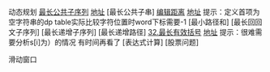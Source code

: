 动态规划
[最长公共子序列]() [地址](https://leetcode.cn/problems/longest-common-subsequence/)
[最长公共子串]
[编辑距离](./src/72.edit-distance.js) [地址](https://leetcode.cn/problems/edit-distance/submissions/) 提示：定义首项为空字符串的dp table实际比较字符位置时word下标需要-1
[最小路径和]
[最长回回文子序列]
[最长递增子序列]
[最长递增路径]
[32.最长有效括号](./src/32.longest-valid-parentheses.js) [地址](https://leetcode.cn/problems/longest-valid-parentheses/) 提示：很难需要分析s[i]为）的情况 有时间再看了
[表达式计算]
[股票问题]

滑动窗口